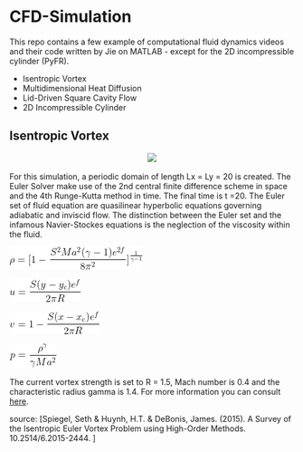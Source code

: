# CFD-Simulation

This repo contains a few example of computational fluid dynamics videos and their code written by Jie on MATLAB - except for the 2D incompressible cylinder (PyFR).

* Isentropic Vortex
* Multidimensional Heat Diffusion
* Lid-Driven Square Cavity Flow
* 2D Incompressible Cylinder

## Isentropic Vortex
<p align="center">
<img src="https://github.com/DiscoBroccoli/CFD-Simulation/blob/main/Isentropic%20Vortex/Isentropic_Vortex2.gif">
</p>
  
For this simulation, a periodic domain of length Lx = Ly = 20 is created. The Euler Solver make use of the 2nd central finite difference scheme in space and the 4th Runge-Kutta method in time. The final time is t =20. The Euler set of fluid equation are quasilinear hyperbolic equations governing adiabatic and inviscid flow. The distinction between the Euler set and the infamous Navier-Stockes equations is the neglection of the viscosity within the fluid.

![Alt Text](https://github.com/DiscoBroccoli/CFD-Simulation/blob/main/Latex_Equation/rho.gif)

![Alt Text](https://github.com/DiscoBroccoli/CFD-Simulation/blob/main/Latex_Equation/u.gif)

![Alt Text](https://github.com/DiscoBroccoli/CFD-Simulation/blob/main/Latex_Equation/v.gif)

![Alt Text](https://github.com/DiscoBroccoli/CFD-Simulation/blob/main/Latex_Equation/p.gif)

The current vortex strength is set to R = 1.5, Mach number is 0.4 and the characteristic radius gamma is 1.4. For more information you can consult [here](https://www.researchgate.net/publication/299645119_A_Survey_of_the_Isentropic_Euler_Vortex_Problem_using_High-Order_Methods).

source: [Spiegel, Seth & Huynh, H.T. & DeBonis, James. (2015). A Survey of the Isentropic Euler Vortex Problem using High-Order Methods. 10.2514/6.2015-2444. ]
